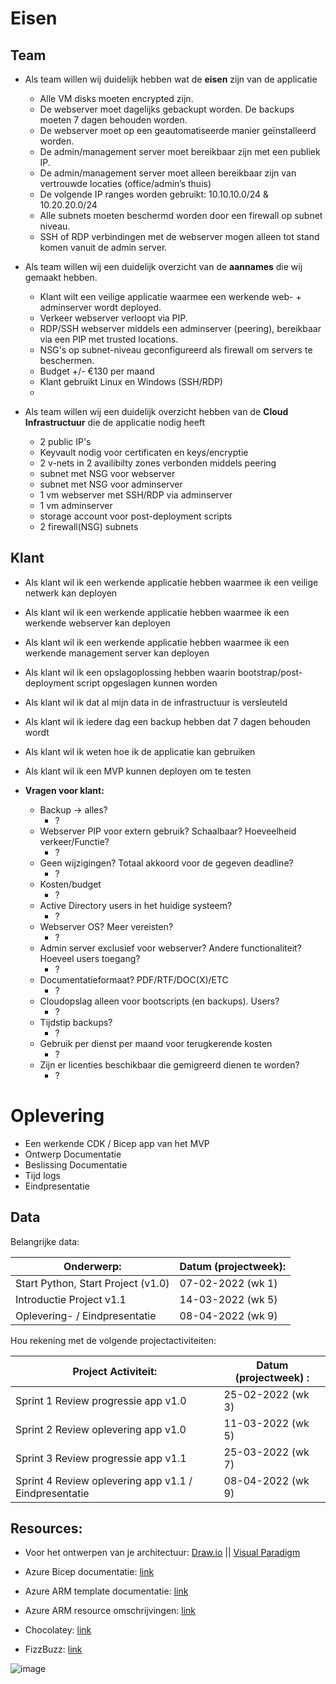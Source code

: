 # Eisen

## Team

- Als team willen wij duidelijk hebben wat de **eisen** zijn van de applicatie

    - Alle VM disks moeten encrypted zijn.
    - De webserver moet dagelijks gebackupt worden. De backups moeten 7 dagen behouden worden.
    - De webserver moet op een geautomatiseerde manier geïnstalleerd worden.
    - De admin/management server moet bereikbaar zijn met een publiek IP.
    - De admin/management server moet alleen bereikbaar zijn van vertrouwde locaties (office/admin’s thuis)
    - De volgende IP ranges worden gebruikt: 10.10.10.0/24 & 10.20.20.0/24
    - Alle subnets moeten beschermd worden door een firewall op subnet niveau.
    - SSH of RDP verbindingen met de webserver mogen alleen tot stand komen vanuit de admin server.

- Als team willen wij een duidelijk overzicht van de **aannames** die wij gemaakt hebben.

    - Klant wilt een veilige applicatie waarmee een werkende web- + adminserver wordt deployed.
    - Verkeer webserver verloopt via PIP.
    - RDP/SSH webserver middels een adminserver (peering), bereikbaar via een PIP met trusted locations.
    - NSG's op subnet-niveau geconfigureerd als firewall om servers te beschermen.
    - Budget +/- €130 per maand
    - Klant gebruikt Linux en Windows (SSH/RDP)
    - 
    
- Als team willen wij een duidelijk overzicht hebben van de **Cloud Infrastructuur** die de applicatie nodig heeft

    - 2 public IP's
    - Keyvault nodig voor certificaten en keys/encryptie
    - 2 v-nets in 2 availibilty zones verbonden middels peering
    - subnet met NSG voor webserver
    - subnet met NSG voor adminserver
    - 1 vm webserver met SSH/RDP via adminserver
    - 1 vm adminserver
    - storage account voor post-deployment scripts
    - 2 firewall(NSG) subnets

## Klant
- Als klant wil ik een werkende applicatie hebben waarmee ik een veilige netwerk kan deployen
- Als klant wil ik een werkende applicatie hebben waarmee ik een werkende webserver kan deployen
- Als klant wil ik een werkende applicatie hebben waarmee ik een werkende management server kan deployen
- Als klant wil ik een opslagoplossing hebben waarin bootstrap/post-deployment script opgeslagen kunnen worden
- Als klant wil ik dat al mijn data in de infrastructuur is versleuteld
- Als klant wil ik iedere dag een backup hebben dat 7 dagen behouden wordt
- Als klant wil ik weten hoe ik de applicatie kan gebruiken
- Als klant wil ik een MVP kunnen deployen om te testen

- **Vragen voor klant:**
    - Backup -> alles?
        - ?
    - Webserver PIP voor extern gebruik? Schaalbaar? Hoeveelheid verkeer/Functie?
        - ?
    - Geen wijzigingen? Totaal akkoord voor de gegeven deadline?
        - ?
    - Kosten/budget
        - ?
    - Active Directory users in het huidige systeem?
        - ?
    - Webserver OS? Meer vereisten?
        - ?
    - Admin server exclusief voor webserver? Andere functionaliteit? Hoeveel users toegang?
        - ?
    - Documentatieformaat? PDF/RTF/DOC(X)/ETC
        - ?
    - Cloudopslag alleen voor bootscripts (en backups). Users?
        - ?
    - Tijdstip backups? 
        - ?
    - Gebruik per dienst per maand voor terugkerende kosten
        - ?
    - Zijn er licenties beschikbaar die gemigreerd dienen te worden?
        - ?

    
# Oplevering

- Een werkende CDK / Bicep app van het MVP
- Ontwerp Documentatie
- Beslissing Documentatie
- Tijd logs
- Eindpresentatie

## Data

Belangrijke data:

| Onderwerp: | Datum (projectweek): |
| --- | --- |
|Start Python, Start Project (v1.0) | 07-02-2022 (wk 1)|
|Introductie Project v1.1 | 14-03-2022 (wk 5)|
|Oplevering- / Eindpresentatie | 08-04-2022 (wk 9)|

Hou rekening met de volgende projectactiviteiten:

|Project Activiteit:|Datum (projectweek) :|
| --- | --- |
|Sprint 1 Review progressie app v1.0 | 25-02-2022 (wk 3)|
|Sprint 2 Review oplevering app v1.0 | 11-03-2022 (wk 5)|
|Sprint 3 Review progressie app v1.1 | 25-03-2022 (wk 7)|
|Sprint 4 Review oplevering app v1.1 / Eindpresentatie | 08-04-2022 (wk 9)|

## Resources:

- Voor het ontwerpen van je architectuur: [Draw.io](https://draw.io) || [Visual Paradigm](https://online.visual-paradigm.com/diagrams/templates/azure-architecture-diagram/)

- Azure Bicep documentatie: [link](https://docs.microsoft.com/nl-nl/azure/azure-resource-manager/bicep/)

- Azure ARM template documentatie: [link](https://docs.microsoft.com/nl-nl/azure/azure-resource-manager/templates/)

- Azure ARM resource omschrijvingen: [link](https://docs.microsoft.com/en-us/azure/templates/)

- Chocolatey: [link](https://chocolatey.org/install)

- FizzBuzz: [link](https://github.com/EnterpriseQualityCoding/FizzBuzzEnterpriseEdition)

![image](../00_includes/PRJ/Azure.png)